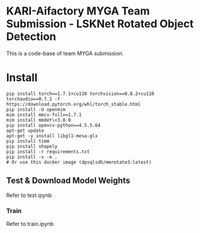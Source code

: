 # KARI-Aifactory MYGA Team Submission - LSKNet Rotated Object Detection
This is a code-base of team MYGA submission. 



# Install 
```
pip install torch==1.7.1+cu110 torchvision==0.8.2+cu110 torchaudio==0.7.2 -f https://download.pytorch.org/whl/torch_stable.html
pip install -U openmim
mim install mmcv-full==1.7.1
mim install mmdet\<3.0.0
pip install opencv-python==4.5.5.64
apt-get update
apt-get -y install libgl1-mesa-glx
pip install timm
pip install shapely
pip install -r requirements.txt
pip install -v -e .
# Or use this docker image (dpsqlsdh/mmrotate3:latest)
```

## Test & Download Model Weights

Refer to test.ipynb


### Train 

Refer to train.ipynb
